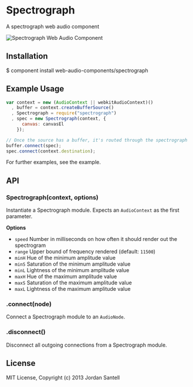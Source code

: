 # Spectrograph

A spectrograph web audio component

![Spectrograph Web Audio Component](https://raw.github.com/web-audio-components/spectrograph/master/example/screenshot.png)

## Installation

$ component install web-audio-components/spectrograph

## Example Usage

```javascript
var context = new (AudioContext || webkitAudioContext)()
  , buffer = context.createBufferSource()
  , Spectrograph = require("spectrograph")
  , spec = new Spectrograph(context, {
      canvas: canvasEl
    });

// Once the source has a buffer, it's routed through the spectrograph
buffer.connect(spec);
spec.connect(context.destination);

```

For further examples, see the example.

## API

### Spectrograph(context, options)

Instantiate a Spectrograph module. Expects an `AudioContext` as the first parameter.

**Options**

- `speed` Number in milliseconds on how often it should render out the spectrogram
- `range` Upper bound of frequency rendered (default: `11500`)
- `minH` Hue of the minimum amplitude value
- `minS` Saturation of the minimum amplitude value
- `minL` Lightness of the minimum amplitude value
- `maxH` Hue of the maximum amplitude value
- `maxS` Saturation of the maximum amplitude value
- `maxL` Lightness of the maximum amplitude value

### .connect(node)

Connect a Spectrograph module to an `AudioNode`.

### .disconnect()

Disconnect all outgoing connections from a Spectrograph module.


## License

MIT License, Copyright (c) 2013 Jordan Santell
